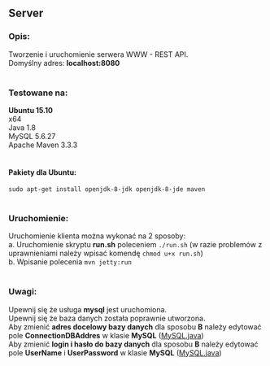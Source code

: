 ## Server

### Opis:

Tworzenie i uruchomienie serwera WWW - REST API.
</br>
Domyślny adres: <b>localhost:8080</b>
</br>
</br>

### Testowane na:

**Ubuntu 15.10**
</br>
x64
</br>
Java 1.8
</br>
MySQL 5.6.27
</br>
Apache Maven 3.3.3
</br>
</br>

#### Pakiety dla Ubuntu:

`sudo apt-get install openjdk-8-jdk openjdk-8-jde maven`
</br>
</br>

### Uruchomienie:

Uruchomienie klienta można wykonać na 2 sposoby:
</br>
a. Uruchomienie skryptu <b>run.sh</b> poleceniem `./run.sh` (w razie problemów z uprawnieniami należy wpisać komendę `chmod u+x run.sh`)
</br>
b. Wpisanie polecenia `mvn jetty:run`
</br>
</br>

### Uwagi:

Upewnij się że usługa <b>mysql</b> jest uruchomiona.
</br>
Upewnij się że baza danych została poprawnie utworzona.
</br>
Aby zmienić <b>adres docelowy bazy danych</b> dla sposobu <b>B</b> należy edytować pole <b>ConnectionDBAddres</b> w klasie <b>MySQL</b> ([MySQL.java](src/main/java/tasslegro/rest/MySQL/MySQL.java))
</br>
Aby zmienić <b>login i hasło do bazy danych</b> dla sposobu <b>B</b> należy edytować pole <b>UserName</b> i <b>UserPassword</b> w klasie <b>MySQL</b> ([MySQL.java](src/main/java/tasslegro/rest/MySQL/MySQL.java))
</br>
</br>
